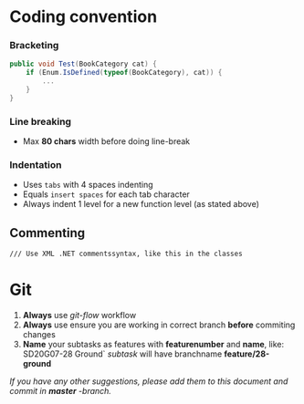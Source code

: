 # Coding convention
### Bracketing

```csharp
public void Test(BookCategory cat) {
	if (Enum.IsDefined(typeof(BookCategory), cat)) {
		...
	}
}

```

### Line breaking
* Max **80 chars** width before doing line-break

### Indentation
* Uses `tabs` with 4 spaces indenting
* Equals `insert spaces` for each tab character
* Always indent 1 level for a new function level (as stated above)

## Commenting
```
/// Use XML .NET commentssyntax, like this in the classes
```

# Git
1. **Always** use *git-flow* workflow
1. **Always** use ensure you are working in correct branch **before** commiting changes
1. **Name** your subtasks as features with **featurenumber** and **name**, like:
    SD20G07-28 Ground` *subtask* will have branchname **feature/28-ground**


*If you have any other suggestions, please add them to this document and commit in* ***master*** *-branch.*
